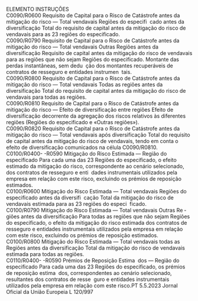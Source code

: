  
ELEMENTO  INSTRUÇÕES  
C0090/R0600  Requisito de Capital para o 
Risco de Catástrofe antes da 
mitigação do risco — Total 
vendavais Regiões do especifi ­
cado antes da diversificação  Total do requisito de capital antes da mitigação do risco de vendavais para as 23 
regiões do especificado.  
C0090/R0790  Requisito de Capital para o 
Risco de Catástrofe antes da 
mitigação do risco — Total 
vendavais Outras Regiões antes 
da diversificação  Requisito de capital antes da mitigação do risco de vendavais para as regiões que 
não sejam Regiões do especificado. Montante das perdas instantâneas, sem dedu ­
ção dos montantes recuperáveis de contratos de resseguro e entidades instrumen ­
tais.  
C0090/R0800  Requisito de Capital para o 
Risco de Catástrofe antes da 
mitigação do risco — Total 
vendavais Todas as regiões 
antes da diversificação  Total do requisito de capital antes da mitigação do risco de vendavais para todas 
as regiões.  
C0090/R0810  Requisito de Capital para o 
Risco de Catástrofe antes da 
mitigação do risco — Efeito de 
diversificação entre regiões  Efeito de diversificação decorrente da agregação dos riscos relativos às diferentes 
regiões (Regiões do especificado e «Outras regiões»).  
C0090/R0820  Requisito de Capital para o 
Risco de Catástrofe antes da 
mitigação do risco — Total 
vendavais após diversificação  Total do requisito de capital antes da mitigação do risco de vendavais, tendo em 
conta o efeito de diversificação comunicados na célula C0090/R0810.  
C0100/R0400- 
-R0590  Mitigação do Risco Estimada 
— Região do especificado  Para cada uma das 23 Regiões do especificado, o efeito estimado da mitigação do 
risco, correspondente ao cenário selecionado, dos contratos de resseguro e enti ­
dades instrumentais utilizados pela empresa em relação com este risco, excluindo 
os prémios de reposição estimados.  
C0100/R0600  Mitigação do Risco Estimada 
— Total vendavais Regiões do 
especificado antes da diversifi ­
cação  Total da mitigação do risco de vendavais estimada para as 23 regiões do especi ­
ficado.  
C0100/R0790  Mitigação do Risco Estimada 
— Total vendavais Outras Re ­
giões antes da diversificação  Para todas as regiões que não sejam Regiões do especificado, o efeito da mitigação 
do risco estimada dos contratos de resseguro e entidades instrumentais utilizados 
pela empresa em relação com este risco, excluindo os prémios de reposição 
estimados.  
C0100/R0800  Mitigação do Risco Estimada 
— Total vendavais todas as 
Regiões antes da diversificação  Total da mitigação do risco de vendavais estimada para todas as regiões.  
C0110/R0400- 
-R0590  Prémios de Reposição Estima ­
dos — Região do especificado  Para cada uma das 23 Regiões do especificado, os prémios de reposição estima ­
dos, correspondentes ao cenário selecionado, resultantes dos contratos de resse ­
guro e entidades instrumentais utilizados pela empresa em relação com este risco.PT  5.5.2023 Jornal Oficial da União Europeia L 120/997